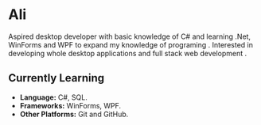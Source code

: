 # Ali

Aspired desktop developer with basic knowledge of C# and learning .Net, WinForms and WPF to expand my knowledge of programing .
Interested in developing whole desktop applications and full stack web development .

## Currently Learning
- **Language:** C#, SQL.
- **Frameworks:** WinForms, WPF.
- **Other Platforms:** Git and GitHub.
